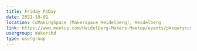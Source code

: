 ```yaml
---
title: Friday PiDay
date: 2021-10-01
location: CoMakingSpace (Makerspace Heidelberg), Heidelberg
link: https://www.meetup.com/Heidelberg-Makers-Meetup/events/pksqwryccnbcb/
usergroup: makershd
type: usergroup
---
```


